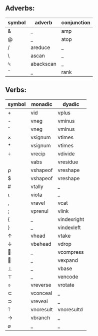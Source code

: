 
## Adverbs:

symbol | adverb | conjunction
--- | --- | ---
& | _ | amp 
@ | _ | atop 
/ | areduce | _ 
\ | ascan | _ 
&#x2340; | abackscan | _ 
&#x00a8; | _ | rank


## Verbs:

symbol | monadic | dyadic
--- | --- | ---
+ | vid | vplus 
- | vneg | vminus 
&#x00af; | vneg | vminus 
&#x00d7; | vsignum | vtimes 
* | vsignum | vtimes 
&#x00f7; | vrecip | vdivide 
| | vabs | vresidue 
&#x2374; | vshapeof | vreshape 
$ | vshapeof | vreshape 
# | vtally | _ 
&#x2373; | viota | _ 
, | vravel | vcat 
; | vprenul | vlink 
{ | _ | vindexright 
} | _ | vindexleft 
&#x2191; | vhead | vtake 
&#x2193; | vbehead | vdrop 
&#x001f; | _ | vcompress 
&#x001e; | _ | vexpand 
&#x22a5; | _ | vbase 
&#x22a4; | _ | vencode 
&#x233d; | vreverse | vrotate 
&#x2282; | vconceal | _ 
&#x2283; | vreveal | _ 
&#x2361; | vnoresult | vnoresultd 
&#x2192; | vbranch | _ 
&#x2300; | _ | _


